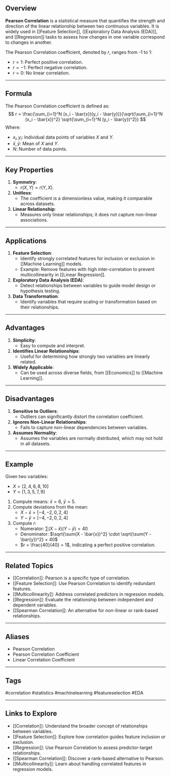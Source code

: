 ## Overview
**Pearson Correlation** is a statistical measure that quantifies the strength and direction of the linear relationship between two continuous variables. It is widely used in [[Feature Selection]], [[Exploratory Data Analysis (EDA)]], and [[Regression]] tasks to assess how changes in one variable correspond to changes in another.

The Pearson Correlation coefficient, denoted by $r$, ranges from -1 to 1:
- $r = 1$: Perfect positive correlation.
- $r = -1$: Perfect negative correlation.
- $r = 0$: No linear correlation.

---

## Formula

The Pearson Correlation coefficient is defined as:
$$
r = \frac{\sum_{i=1}^N (x_i - \bar{x})(y_i - \bar{y})}{\sqrt{\sum_{i=1}^N (x_i - \bar{x})^2} \sqrt{\sum_{i=1}^N (y_i - \bar{y})^2}}
$$
Where:
- $x_i, y_i$: Individual data points of variables $X$ and $Y$.
- $\bar{x}, \bar{y}$: Mean of $X$ and $Y$.
- $N$: Number of data points.

---

## Key Properties

1. **Symmetry**:
   - $r(X, Y) = r(Y, X)$.
2. **Unitless**:
   - The coefficient is a dimensionless value, making it comparable across datasets.
3. **Linear Relationship**:
   - Measures only linear relationships; it does not capture non-linear associations.

---

## Applications

1. **Feature Selection**:
   - Identify strongly correlated features for inclusion or exclusion in [[Machine Learning]] models.
   - Example: Remove features with high inter-correlation to prevent multicollinearity in [[Linear Regression]].
2. **Exploratory Data Analysis (EDA)**:
   - Detect relationships between variables to guide model design or hypothesis testing.
3. **Data Transformation**:
   - Identify variables that require scaling or transformation based on their relationships.

---

## Advantages

1. **Simplicity**:
   - Easy to compute and interpret.
2. **Identifies Linear Relationships**:
   - Useful for determining how strongly two variables are linearly related.
3. **Widely Applicable**:
   - Can be used across diverse fields, from [[Economics]] to [[Machine Learning]].

---

## Disadvantages

1. **Sensitive to Outliers**:
   - Outliers can significantly distort the correlation coefficient.
2. **Ignores Non-Linear Relationships**:
   - Fails to capture non-linear dependencies between variables.
3. **Assumes Normality**:
   - Assumes the variables are normally distributed, which may not hold in all datasets.

---

## Example

Given two variables:
- $X = [2, 4, 6, 8, 10]$
- $Y = [1, 3, 5, 7, 9]$

1. Compute means: $\bar{x} = 6$, $\bar{y} = 5$.
2. Compute deviations from the mean:
   - $X - \bar{x} = [-4, -2, 0, 2, 4]$
   - $Y - \bar{y} = [-4, -2, 0, 2, 4]$
3. Compute $r$:
   - Numerator: $\sum(X - \bar{x})(Y - \bar{y}) = 40$
   - Denominator: $\sqrt{\sum(X - \bar{x})^2} \cdot \sqrt{\sum(Y - \bar{y})^2} = 40$
   - $r = \frac{40}{40} = 1$, indicating a perfect positive correlation.

---

## Related Topics

- [[Correlation]]: Pearson is a specific type of correlation.
- [[Feature Selection]]: Use Pearson Correlation to identify redundant features.
- [[Multicollinearity]]: Address correlated predictors in regression models.
- [[Regression]]: Evaluate the relationship between independent and dependent variables.
- [[Spearman Correlation]]: An alternative for non-linear or rank-based relationships.

---

## Aliases
- Pearson Correlation
- Pearson Correlation Coefficient
- Linear Correlation Coefficient

---

## Tags
#correlation #statistics #machinelearning #featureselection #EDA

---

## Links to Explore
- [[Correlation]]: Understand the broader concept of relationships between variables.
- [[Feature Selection]]: Explore how correlation guides feature inclusion or exclusion.
- [[Regression]]: Use Pearson Correlation to assess predictor-target relationships.
- [[Spearman Correlation]]: Discover a rank-based alternative to Pearson.
- [[Multicollinearity]]: Learn about handling correlated features in regression models.